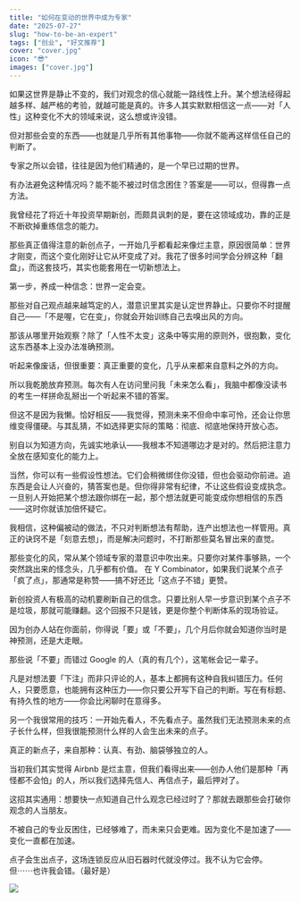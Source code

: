 ```yaml
---
title: "如何在变动的世界中成为专家"
date: "2025-07-27"
slug: "how-to-be-an-expert"
tags: ["创业", "好文推荐"]
cover: "cover.jpg"
icon: "😎"
images: ["cover.jpg"]
---
```

如果这世界是静止不变的，我们对观念的信心就能一路线性上升。某个想法经得起越多样、越严格的考验，就越可能是真的。许多人其实默默相信这一点——对「人性」这种变化不大的领域来说，这么想或许没错。



但对那些会变的东西——也就是几乎所有其他事物——你就不能再这样信任自己的判断了。



专家之所以会错，往往是因为他们精通的，是一个早已过期的世界。



有办法避免这种情况吗？能不能不被过时信念困住？答案是——可以，但得靠一点方法。



我曾经花了将近十年投资早期新创，而颇具讽刺的是，要在这领域成功，靠的正是不断砍掉重练信念的能力。



那些真正值得注意的新创点子，一开始几乎都看起来像烂主意，原因很简单：世界才刚变，而这个变化刚好让它从坏变成了对。我花了很多时间学会分辨这种「翻盘」，而这套技巧，其实也能套用在一切新想法上。



第一步，养成一种信念：世界一定会变。



那些对自己观点越来越笃定的人，潜意识里其实是认定世界静止。只要你不时提醒自己——「不是喔，它在变」，你就会开始训练自己去嗅出风的方向。



那该从哪里开始观察？除了「人性不太变」这条中等实用的原则外，很抱歉，变化这东西基本上没办法准确预测。



听起来像废话，但很重要：真正重要的变化，几乎从来都来自意料之外的方向。



所以我乾脆放弃预测。每次有人在访问里问我「未来怎么看」，我脑中都像没读书的考生一样拼命乱掰出一个听起来不错的答案。



但这不是因为我懒。恰好相反——我觉得，预测未来不但命中率可怜，还会让你思维变得僵硬。与其乱猜，不如选择更实际的策略：彻底、彻底地保持开放心态。



别自以为知道方向，先诚实地承认——我根本不知道哪边才是对的。然后把注意力全放在感知变化的能力上。



当然，你可以有一些假设性想法。它们会稍微绑住你没错，但也会驱动你前进。追东西是会让人兴奋的，猜答案也是。但你得非常有纪律，不让这些假设变成执念。
一旦别人开始把某个想法跟你绑在一起，那个想法就更可能变成你想相信的东西——这时你就该加倍怀疑它。



我相信，这种偏被动的做法，不只对判断想法有帮助，连产出想法也一样管用。真正的诀窍不是「刻意去想」，而是解决问题时，不打断那些莫名冒出来的直觉。



那些变化的风，常从某个领域专家的潜意识中吹出来。只要你对某件事够熟，一个突然跳出来的怪念头，几乎都有价值。
在 Y Combinator，如果我们说某个点子「疯了点」，那通常是称赞——搞不好还比「这点子不错」更赞。



新创投资人有极高的动机要刷新自己的信念。只要比别人早一步意识到某个点子不是垃圾，那就可能赚翻。这个回报不只是钱，更是你整个判断体系的现场验证。



因为创办人站在你面前，你得说「要」或「不要」，几个月后你就会知道你当时是神预测，还是大走眼。



那些说「不要」而错过 Google 的人（真的有几个），这笔帐会记一辈子。



凡是对想法要「下注」而非只评论的人，基本上都拥有这种自我纠错压力。任何人，只要愿意，也能拥有这种压力——你只要公开写下自己的判断。写在有标题、有持久性的地方——你会比闲聊时在意得多。



另一个我很常用的技巧：一开始先看人，不先看点子。虽然我们无法预测未来的点子长什么样，但我很能预测什么样的人会生出未来的点子。



真正的新点子，来自那种：认真、有劲、脑袋够独立的人。



当初我们其实觉得 Airbnb 是烂主意，但我们看得出来——创办人他们是那种「再怪都不会怕」的人，所以我们选择先信人、再信点子，最后押对了。



这招其实通用：想要快一点知道自己什么观念已经过时了？那就去跟那些会打破你观念的人当朋友。



不被自己的专业反困住，已经够难了，而未来只会更难。因为变化不是加速了——变化一直都在加速。



点子会生出点子，这场连锁反应从旧石器时代就没停过。我不认为它会停。
但⋯⋯也许我会错。（最好是）




![](https://prod-files-secure.s3.us-west-2.amazonaws.com/112d0858-5090-4d34-a606-b75eb8d65fd2/46476355-9cf3-4e99-9b7a-3531bc426380/1000202064.png?X-Amz-Algorithm=AWS4-HMAC-SHA256&X-Amz-Content-Sha256=UNSIGNED-PAYLOAD&X-Amz-Credential=ASIAZI2LB466UUDYUGOV%2F20250920%2Fus-west-2%2Fs3%2Faws4_request&X-Amz-Date=20250920T074301Z&X-Amz-Expires=3600&X-Amz-Security-Token=IQoJb3JpZ2luX2VjEG8aCXVzLXdlc3QtMiJHMEUCIQDJKe166sjU8GnjkDcdWaP2aJBOarruEHuQ5suuD4ooZgIgTUh2IK03pc6HcTwfhn0gOeUaJz6pTa%2FsgE5QYzmwPG8qiAQI6P%2F%2F%2F%2F%2F%2F%2F%2F%2F%2FARAAGgw2Mzc0MjMxODM4MDUiDMDwYrY10Igt%2BTvm3ircA%2Bx4pDSyKJWMyiQ4FZTwSzRqQ%2BRJY7pQZDMYx80gkW6y9NokX3lcKe65w6JkIuq54yFEL3yRlXhziFPwzRv28i%2BIdm4Yeq1MYZrvCdot6u%2BTjfAC7e8QrOdar%2FVS6UcPSs73grP75noVLz5NcD9vjaF8tOqRfUQNAMdJLuPYSPlNL5XREQ4fwigpJLVJOFStEkHRd5IvdCKYzcGnqjc2O0fC3l7XAo3Sufp0ugp0vTcUpjEgGtFJrd68pBBBLULxTdo831LF6B95RruyNe%2FsHy%2FrOcAYNqWYdPrMYFnRjUc6vCAeHyWnEWR2wHqMLdv6UL4F%2FXLFEKhpvzLLqPebpk2HZPZXGlqHLIkO9CbS9OBJPPGohlH3hA%2FuoDUiVY2ESRxVFi%2B23A%2BPFd5WfPM4RmrE6mXRiDopgiQ8vPHc9dO%2BbxFxGoELPPRMWJfCS5B%2FSCwmoNi6I6hzO5EKYukOCsK3a8C1mkkO3iN9nPZBlvl%2FvM8yzRY4rYhkrwMPKNYqxZ2BQ1ezKXFZesRWno0Zjq0cugkyiKjzEWJtjgmCf9Kxx%2BKaBQt1dTx520Wt6%2BKXlASQop2O%2BDSwkqjkMuBTpeqiFKmAS%2BdTUBOcJcOY9r7KYkO1e1KtcOyQppwEMPmkucYGOqUBKC8%2FfqUNjZWQuJfzDvNyIe4cUPM%2BPSSRoIJdmtAq3vzPux7F2ECDVTv8zcLkzKm5uuQGcv1mlTLFZtqat7R5nSt%2FPLozmjOMtw4VYrhsob%2F9u58JXrnWXpohbcQ06mi4P7r2GXharRrEvI7wF01WGLjrrEE9UjSa0w6cJJE5nmmXa6OjDvvgDtZAvUiNzxn6nRUmM58dSmAtr4dSIHkCYoeSs%2BH2&X-Amz-Signature=33b9f1b0a892e8e5c723260e733b708cbc36bc657e5e75ecc3f4a41aa89d5678&X-Amz-SignedHeaders=host&x-amz-checksum-mode=ENABLED&x-id=GetObject)

